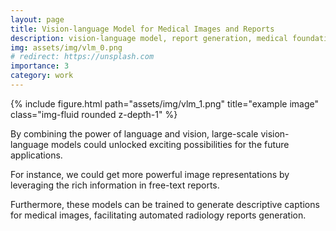 ```yaml
---
layout: page
title: Vision-language Model for Medical Images and Reports
description: vision-language model, report generation, medical foundation models integrated with LLM
img: assets/img/vlm_0.png
# redirect: https://unsplash.com
importance: 3
category: work
---
```


<div class="row">
    <div class="col-sm mt-3 mt-md-0">
        {% include figure.html path="assets/img/vlm_1.png" title="example image" class="img-fluid rounded z-depth-1" %}
    </div>
</div>
<!-- <div class="caption">
    This image can also have a caption. It's like magic.
</div> -->

By combining the power of language and vision, large-scale vision-language models could unlocked exciting possibilities for the future applications. 

For instance, we could get more powerful image representations by leveraging the rich information in free-text reports. 

Furthermore, these models can be trained to generate descriptive captions for medical images, facilitating automated radiology reports generation. 

